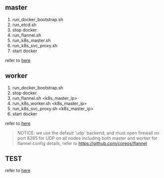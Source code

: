 ## master

1. run_docker_bootstrap.sh
2. run_etcd.sh
3. stop docker
4. run_flannel.sh
5. run_k8s_master.sh
6. run_k8s_svc_proxy.sh
7. start docker

refer to [here](http://kubernetes.io/v1.1/docs/getting-started-guides/docker-multinode/master.html)


## worker

1. run_docker_bootstrap.sh
2. stop docker
3. run_flannel.sh <k8s_master_ip>
4. run_k8s_worker.sh <k8s_master_ip>
5. run_k8s_svc_proxy.sh <k8s_master_ip>
6. start docker

refer to [here](http://kubernetes.io/v1.1/docs/getting-started-guides/docker-multinode/worker.html)

> NOTICE: we use the default 'udp' backend, and must open firewall on port 8285 for UDP on all nodes including both master and worker
for flannel config details, refer to https://github.com/coreos/flannel


## TEST

refer to [here](http://kubernetes.io/v1.1/docs/getting-started-guides/docker-multinode/testing.html)

